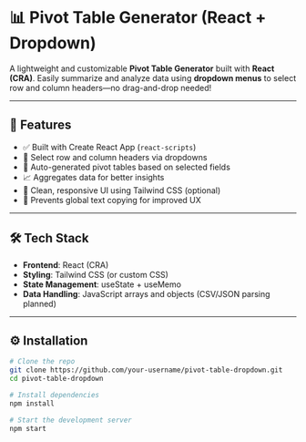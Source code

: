# 📊 Pivot Table Generator (React + Dropdown)

A lightweight and customizable **Pivot Table Generator** built with **React (CRA)**. Easily summarize and analyze data using **dropdown menus** to select row and column headers—no drag-and-drop needed!

---

## 🚀 Features

- ✅ Built with Create React App (`react-scripts`)
- 🧠 Select row and column headers via dropdowns
- 🔄 Auto-generated pivot tables based on selected fields
- 📈 Aggregates data for better insights
- 🎨 Clean, responsive UI using Tailwind CSS (optional)
- 🛑 Prevents global text copying for improved UX

---

## 🛠️ Tech Stack

- **Frontend**: React (CRA)
- **Styling**: Tailwind CSS (or custom CSS)
- **State Management**: useState + useMemo
- **Data Handling**: JavaScript arrays and objects (CSV/JSON parsing planned)

---

## ⚙️ Installation

```bash
# Clone the repo
git clone https://github.com/your-username/pivot-table-dropdown.git
cd pivot-table-dropdown

# Install dependencies
npm install

# Start the development server
npm start
